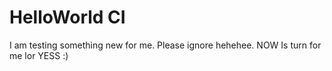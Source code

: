 # HelloWorld CI
I am testing something new for me. Please ignore hehehee. 
NOW Is turn for me lor YESS :)
